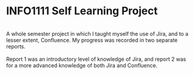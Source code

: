 # INFO1111 Self Learning Project
\
A whole semester project in which I taught myself the use of Jira, and to a lesser extent, Confluence. My progress was recorded in two separate reports.\
\
Report 1 was an introductory level of knowledge of Jira, and report 2 was for a more advanced knowledge of both Jira and Confluence.
